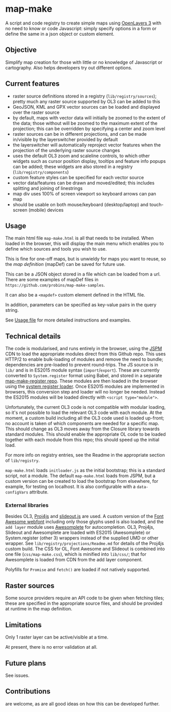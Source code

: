 # map-make

A script and code registry to create simple maps using [OpenLayers 3](http://www.openlayers.org) with no need to know or code Javascript: simply specify options in a form or define the same in a json object or custom element.

## Objective

Simplify map creation for those with little or no knowledge of Javascript or cartography.
Also helps developers try out different options.

## Current features

- raster source definitions stored in a registry (`lib/registry/sources`); pretty much any raster source supported by OL3 can be added to this
- GeoJSON, KML and GPX vector sources can be loaded and displayed over the raster source
- by default, maps with vector data will initially be zoomed to the extent of the data;
  those without will be zoomed to the maximum extent of the projection;
  this can be overridden by specifying a center and zoom level
- raster sources can be in different projections, and can be made in/visible by the layerswitcher provided by default
- the layerswitcher will automatically reproject vector features when the projection of the underlying raster source changes
- uses the default OL3 zoom and scaleline controls, to which other widgets such as cursor position display, tooltips and feature info popups can be added; these widgets are also stored in a registry (`lib/registry/components`)
- custom feature styles can be specified for each vector source
- vector data/features can be drawn and moved/edited; this includes splitting and joining of linestrings
- map div uses 100% of screen viewport so keyboard arrows can pan map
- should be usable on both mouse/keyboard (desktop/laptop) and touch-screen (mobile) devices

## Usage

The main html file `map-make.html` is all that needs to be installed. When loaded in the browser, this will display the main menu which enables you to define which sources and tools you wish to use.

This is fine for one-off maps, but is unwieldy for maps you want to reuse, so the *map definition* (mapDef) can be saved for future use.

This can be a JSON object stored in a file which can be loaded from a url. There are some examples of mapDef files in `https://github.com/probins/map-make-samples`.

It can also be a `<mapdef>` custom element defined in the HTML file.

In addition, parameters can be specified as key-value pairs in the query string.

See [Usage file](usage.md) for more detailed instructions and examples.

## Technical details

The code is modularised, and runs entirely in the browser, using the [JSPM](http://jspm.io/) CDN to load the appropriate modules direct from this Github repo. This uses HTTP/2 to enable bulk-loading of modules and remove the need to bundle; dependencies are pre-loaded to prevent round-trips. The JS source is in `lib/` and is in ES2015 module syntax (`import`/`export`). These are currently converted to `System.register` format using Babel, and stored in a separate [map-make-register repo](https://github.com/probins/map-make-register). These modules are then loaded in the browser using the [system register loader](https://github.com/ModuleLoader/system-register-loader). Once ES2015 modules are implemented in browsers, this conversion step and loader will no longer be needed. Instead the ES2015 modules will be loaded directly with `<script type="module">`.

Unfortunately, the current OL3 code is not compatible with modular loading, so it's not possible to load the relevant OL3 code with each module. At the moment, a custom build including all the OL3 code used is loaded up-front; no account is taken of which components are needed for a specific map. This should change as OL3 moves away from the Closure library towards standard modules. This should enable the appropriate OL code to be loaded together with each module from this repo; this should speed up the initial load.

For more info on registry entries, see the Readme in the appropriate section of `lib/registry`.

`map-make.html` loads `initloader.js` as the initial bootstrap; this is a standard script, not a module. The default `map-make.html` loads from JSPM, but a custom version can be created to load the bootstrap from elsewhere, for example, for testing on localhost. It is also configurable with a `data-configVars` attribute.

### External libraries
Besides OL3, [Proj4js](http://proj4js.org/) and [slideout.js](https://mango.github.io/slideout/) are used. A custom version of the [Font Awesome webfont](http://fontawesome.io/) including only those glyphs used is also loaded, and the `add layer` module uses [Awesomplete](https://leaverou.github.io/awesomplete/) for autocompletion. OL3, Proj4js, Slideout and Awesomplete are loaded with ES2015 (Awesomplete) or System.register (other 3) wrappers instead of the supplied UMD or other wrapper. See `lib/registry/projections/Readme.md` for details of the Proj4js custom build. The CSS for OL, Font Awesome and Slideout is combined into one file (`css/map-make.css`), which is minified into `lib/css/`; that for Awesomplete is loaded from CDN from the add layer component.

Polyfills for `Promise` and `fetch()` are loaded if not natively supported.

## Raster sources
Some source providers require an API code to be given when fetching tiles; these are specified in the appropriate source files, and should be provided at runtime in the map definition.

## Limitations

Only 1 raster layer can be active/visible at a time.

At present, there is no error validation at all.

## Future plans

See issues.

## Contributions

are welcome, as are all good ideas on how this can be developed further.

